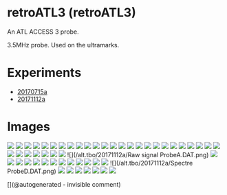 # retroATL3 (retroATL3)

An ATL ACCESS 3 probe.

3.5MHz probe. Used on the ultramarks.

# Experiments

* [20170715a](/include/experiments/auto/20170715a.md)
* [20171112a](/include/experiments/auto/20171112a.md)
# Images

![](/alt.tbo/20171112a/Spectre_ProbeA.DAT.png)
![](/alt.tbo/20171112a/ImagesIn_ProbeD.jpg)
![](/retroATL3/images/pins.png)
![](/alt.tbo/20171112a/ImagesIn_ProbeB.jpg)
![](/retroATL3/images/ICsInHead/orange.JPG)
![](/retroATL3/images/pins_a.png)
![](/alt.tbo/20171112a/Unpacking_ProbeB.jpg)
![](/retroATL3/data/20170702_181426.jpg)
![](/retroATL3/software/data/20160721-100523-Signal-bitscope-DATA.log-raw.png)
![](/retroATL3/software/data/20160720-083810-Signal-bitscope-DATA.log-sorted.png)
![](/retroATL3/images/pic.jpg)
![](/retroATL3/source/blocks.png)
![](/retroATL3/images/ICsInHead/20170520_133326.jpg)
![](/elmo/data/Imgs/probeX.png)
![](/alt.tbo/20171112a/Spectre_ProbeC.DAT.png)
![](/elmo/images/20170717_210209.jpg)
![](/retroATL3/images/DSC_0725.JPG)
![](/alt.tbo/20171112a/Raw_signal_ProbeD.DAT.png)
![](/retroATL3/images/ICsInHead/20170520_133239.jpg)
![](/retroATL3/images/encoder.png)
![](/retroATL3/images/ICsInHead/20170520_133319.jpg)
![](/retroATL3/software/data/20160720-083810-Signal-bitscope-DATA.log-raw.png)
![](/alt.tbo/20171112a/Unpacking_ProbeD.jpg)
![](/alt.tbo/20171112a/Raw_signal_ProbeB.DAT.png)
![](/alt.tbo/20171112a/Unpacking_NewProbe.jpg)
![](/retroATL3/images/ICsInHead/violet.JPG)
![](/retroATL3/images/ICsInHead/20170520_132702.jpg)
![](/retroATL3/images/ICsInHead/20170520_132727.jpg)
![](/alt.tbo/20171112a/Unpacking_ProbeC.jpg)
![](/retroATL3/software/data/20160720-083810.png)
![](/alt.tbo/20171112a/Spectre_ProbeB.DAT.png)
![](/retroATL3/images/ICsInHead/vert.JPG)
![](/alt.tbo/20171112a/Raw signal ProbeA.DAT.png)
![](/alt.tbo/20171112a/ImagesIn_ProbeC.jpg)
![](/retroATL3/images/motor_pins.jpg)
![](/alt.tbo/20171112a/Raw_signal_ProbeC.DAT.png)
![](/retroATL3/images/ICsInHead/20170520_134634.jpg)
![](/retroATL3/images/ICsInHead/20170520_132617.jpg)
![](/retroATL3/images/TEK0005.JPG)
![](/retroATL3/images/ICsInHead/20170520_133333.jpg)
![](/retroATL3/viewme.png)
![](/retroATL3/images/ICsInHead/20170520_132651.jpg)
![](/retroATL3/images/other_pins.jpg)
![](/alt.tbo/20171112a/Unpacking_ProbeA.jpg)
![](/retroATL3/images/ICsInHead/20170520_132639.jpg)
![](/retroATL3/software/data/20160721-100523.png)
![](/alt.tbo/20171112a/Spectre ProbeD.DAT.png)
![](/alt.tbo/20171112a/Raw_signal_NewProbe.DAT.png)
![](/elmo/data/Imgs/pic_probeX.data.jpg)
![](/alt.tbo/20171112a/ImagesIn_ProbeA.jpg)
![](/retroATL3/images/DSC_0723.JPG)
![](/elmo/data/Imgs/Processing_probeX.data.jpg)
![](/elmo/data/Imgs/map_probeX.data.jpg)
![](/alt.tbo/20171112a/Spectre_NewProbe.DAT.png)


[](@autogenerated - invisible comment)